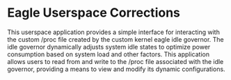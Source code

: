 # Eagle Userspace Corrections
This userspace application provides a simple interface for interacting with the custom /proc file created by the custom kernel eagle idle governor.
The idle governor dynamically adjusts system idle states to optimize power consumption based on system load and other factors. 
This application allows users to read from and write to the /proc file associated with the idle governor, providing a means to view and modify its dynamic configurations.
